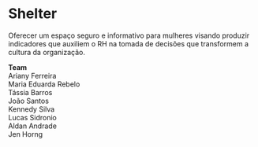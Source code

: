 # Shelter

Oferecer um espaço seguro e informativo para mulheres visando produzir indicadores que auxiliem o RH na tomada de decisões que transformem a cultura da organização.

<b>Team</b><br>
Ariany Ferreira<br>
Maria Eduarda Rebelo<br>
Tássia Barros<br>
João Santos<br>
Kennedy Silva<br>
Lucas Sidronio<br>
Aldan Andrade<br>
Jen Horng<br>
